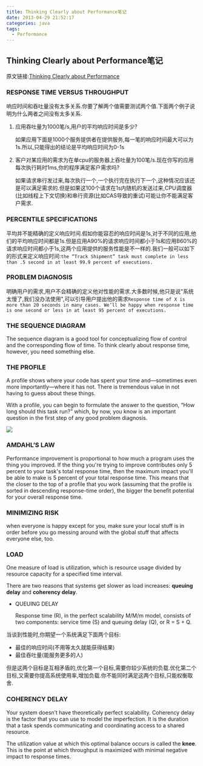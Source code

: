 ```yaml
---
title: Thinking Clearly about Performance笔记
date: 2013-04-29 21:52:17
categories: java
tags:
  - Performance
---
```


## Thinking Clearly about Performance笔记

原文链接:[Thinking Clearly about Performance](http://queue.acm.org/detail.cfm?id=1854041)

### RESPONSE TIME VERSUS THROUGHPUT

响应时间和吞吐量没有太多关系.你要了解两个值需要测试两个值.下面两个例子说明为什么两者之间没有太多关系.

1. 应用吞吐量为1000笔/s,用户的平均响应时间是多少?

	如果应用下面是1000个服务提供者在提供服务,每一笔的响应时间最大可以为1s.所以,只能得出的结论是平均响应时间为0-1s
2. 客户对某应用的需求为在单cpu的服务器上吞吐量为100笔/s.现在你写的应用每次执行耗时1ms,你的程序满足客户需求吗?

    如果请求串行发过来,每次执行一个,一个执行完在执行下一个,这种情况应该还是可以满足需求的.但是如果这100个请求在1s内随机的发送过来,CPU调度器(比如线程上下文切换)和串行资源(比如CAS导致的重试)可能让你不能满足客户需求.
    
### PERCENTILE SPECIFICATIONS

平均并不能精确的定义响应时间.假如你能容忍的响应时间是1s,对于不同的应用,他们的平均响应时间都是1s.但是应用A90%的请求响应时间都小于1s和应用B60%的请求响应时间都小于1s,这两个应用提供的服务性能是不一样的.我们一般可以如下的形式来定义响应时间:`the “Track Shipment” task must complete in less than .5 second in at least 99.9 percent of executions.`

### PROBLEM DIAGNOSIS

明确用户的需求,用户不会精确的定义他对性能的需求.大多数时候,他只是说"系统太慢了,我们没办法使用",可以引导用户提出他的需求`Response time of X is more than 20 secondsin many cases. We’ll be happy when response time is one second or less in at least 95 percent of executions.`

### THE SEQUENCE DIAGRAM

The sequence diagram is a good tool for conceptualizing flow of control and the corresponding flow of time. To think clearly about response time, however, you need something else.

### THE PROFILE

A profile shows where your code has spent your time and—sometimes even more importantly—where it has not. There is tremendous value in not having to guess about these things.

With a profile, you can begin to formulate the answer to the question, “How long should this task run?” which, by now, you know is an important question in the first step of any good problem diagnosis.

![](http://deliveryimages.acm.org/10.1145/1860000/1854041/millsap-table2.png)

### AMDAHL’S LAW

Performance improvement is proportional to how much a program uses the thing you improved. If the thing you're trying to improve contributes only 5 percent to your task's total response time, then the maximum impact you'll be able to make is 5 percent of your total response time. This means that the closer to the top of a profile that you work (assuming that the profile is sorted in descending response-time order), the bigger the benefit potential for your overall response time.



### MINIMIZING RISK

when everyone is happy except for you, make sure your local stuff is in order before you go messing around with the global stuff that affects everyone else, too.

### LOAD

One measure of load is utilization, which is resource usage divided by resource capacity for a specified time interval.

There are two reasons that systems get slower as load increases: **queuing delay** and **coherency delay**.

* QUEUING DELAY

	Response time (R), in the perfect scalability M/M/m model, consists of two components: service time (S) and queuing delay (Q), or R = S + Q. 
	
当谈到性能时,你期望一个系统满足下面两个目标:

* 最佳的响应时间(不用等太久就能获得结果)
* 最佳吞吐量(能服务更多的人)

但是这两个目标是互相矛盾的,优化第一个目标,需要你较少系统的负载.优化第二个目标,又需要你提高系统使用率,增加负载.你不能同时满足这两个目标,只能权衡取舍.

### COHERENCY DELAY

Your system doesn’t have theoretically perfect scalability. Coherency delay is the factor that you can use to model the imperfection. It is the duration that a task spends communicating and coordinating access to a shared resource. 

The utilization value at which this optimal balance occurs is called the **knee**. This is the point at which throughput is maximized with minimal negative impact to response times. 